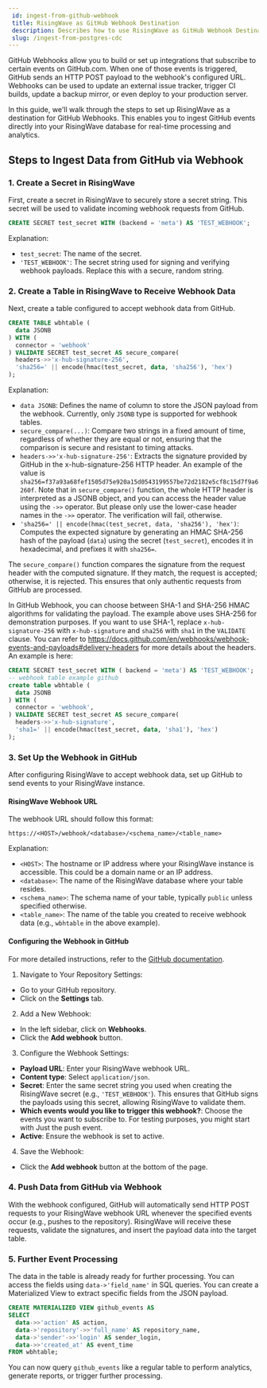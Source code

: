 ```yaml
---
 id: ingest-from-github-webhook
 title: RisingWave as GitHub Webhook Destination
 description: Describes how to use RisingWave as GitHub Webhook Destination.
 slug: /ingest-from-postgres-cdc
---
```

<head>
  <link rel="canonical" href="https://docs.risingwave.com/docs/current/ingest-from-github-webhook/" />
</head>


GitHub Webhooks allow you to build or set up integrations that subscribe to certain events on GitHub.com. When one of those events is triggered, GitHub sends an HTTP POST payload to the webhook's configured URL. Webhooks can be used to update an external issue tracker, trigger CI builds, update a backup mirror, or even deploy to your production server.

In this guide, we'll walk through the steps to set up RisingWave as a destination for GitHub Webhooks. This enables you to ingest GitHub events directly into your RisingWave database for real-time processing and analytics.

## Steps to Ingest Data from GitHub via Webhook

### 1. Create a Secret in RisingWave

First, create a secret in RisingWave to securely store a secret string. This secret will be used to validate incoming webhook requests from GitHub.

```sql
CREATE SECRET test_secret WITH (backend = 'meta') AS 'TEST_WEBHOOK';
```

Explanation:
- `test_secret`: The name of the secret.
- `'TEST_WEBHOOK'`: The secret string used for signing and verifying webhook payloads. Replace this with a secure, random string.

### 2. Create a Table in RisingWave to Receive Webhook Data

Next, create a table configured to accept webhook data from GitHub.

```sql
CREATE TABLE wbhtable (
  data JSONB
) WITH (
  connector = 'webhook'
) VALIDATE SECRET test_secret AS secure_compare(
  headers->>'x-hub-signature-256',
  'sha256=' || encode(hmac(test_secret, data, 'sha256'), 'hex')
);
```

Explanation:
- `data JSONB`: Defines the name of column to store the JSON payload from the webhook. Currently, only `JSONB` type is supported for webhook tables.
- `secure_compare(...)`: Compare two strings in a fixed amount of time, regardless of whether they are equal or not, ensuring that the comparison is secure and resistant to timing attacks.
- `headers->>'x-hub-signature-256'`: Extracts the signature provided by GitHub in the x-hub-signature-256 HTTP header. An example of the value is `sha256=f37a93a68fef1505d75e920a15d0543199557be72d2182e5cf8c15d7f9a6260f`. Note that in `secure_compare()` function, the whole HTTP header is interpreted as a JSONB object, and you can access the header value using the `->>` operator. But please only use the lower-case header names in the `->>` operator. The verification will fail, otherwise.
- `'sha256=' || encode(hmac(test_secret, data, 'sha256'), 'hex')`: Computes the expected signature by generating an HMAC SHA-256 hash of the payload (`data`) using the secret (`test_secret`), encodes it in hexadecimal, and prefixes it with `sha256=`.

The `secure_compare()` function compares the signature from the request header with the computed signature. If they match, the request is accepted; otherwise, it is rejected. This ensures that only authentic requests from GitHub are processed.

In GitHub Webhook, you can choose between SHA-1 and SHA-256 HMAC algorithms for validating the payload. The example above uses SHA-256 for demonstration purposes. If you want to use SHA-1, replace `x-hub-signature-256` with `x-hub-signature` and `sha256` with `sha1` in the `VALIDATE` clause. You can refer to https://docs.github.com/en/webhooks/webhook-events-and-payloads#delivery-headers for more details about the headers. An example is here:

```sql
CREATE SECRET test_secret WITH ( backend = 'meta') AS 'TEST_WEBHOOK';
-- webhook table example github
create table wbhtable (
  data JSONB
) WITH (
  connector = 'webhook',
) VALIDATE SECRET test_secret AS secure_compare(
  headers->>'x-hub-signature',
  'sha1=' || encode(hmac(test_secret, data, 'sha1'), 'hex')
);
```

### 3. Set Up the Webhook in GitHub

After configuring RisingWave to accept webhook data, set up GitHub to send events to your RisingWave instance.

#### RisingWave Webhook URL

The webhook URL should follow this format:
```
https://<HOST>/webhook/<database>/<schema_name>/<table_name>
```

Explanation:

- `<HOST>`: The hostname or IP address where your RisingWave instance is accessible. This could be a domain name or an IP address.
- `<database>`: The name of the RisingWave database where your table resides.
- `<schema_name>`: The schema name of your table, typically `public` unless specified otherwise.
- `<table_name>`: The name of the table you created to receive webhook data (e.g., `wbhtable` in the above example).

#### Configuring the Webhook in GitHub

For more detailed instructions, refer to the [GitHub documentation](https://docs.github.com/en/webhooks/using-webhooks/creating-webhooks#creating-a-repository-webhook).

1. Navigate to Your Repository Settings:

- Go to your GitHub repository.
- Click on the **Settings** tab.

2. Add a New Webhook:

- In the left sidebar, click on **Webhooks**.
- Click the **Add webhook** button.

3. Configure the Webhook Settings:

- **Payload URL**: Enter your RisingWave webhook URL.
- **Content type**: Select `application/json`.
- **Secret**: Enter the same secret string you used when creating the RisingWave secret (e.g., `'TEST_WEBHOOK'`). This ensures that GitHub signs the payloads using this secret, allowing RisingWave to validate them.
- **Which events would you like to trigger this webhook?**: Choose the events you want to subscribe to. For testing purposes, you might start with Just the push event.
- **Active**: Ensure the webhook is set to active.


4. Save the Webhook:
- Click the **Add webhook** button at the bottom of the page.

### 4. Push Data from GitHub via Webhook

With the webhook configured, GitHub will automatically send HTTP POST requests to your RisingWave webhook URL whenever the specified events occur (e.g., pushes to the repository). RisingWave will receive these requests, validate the signatures, and insert the payload data into the target table.

### 5. Further Event Processing
The data in the table is already ready for further processing. You can access the fields using `data->'field_name'` in SQL queries.
You can create a Materialized View to extract specific fields from the JSON payload.

```sql
CREATE MATERIALIZED VIEW github_events AS
SELECT
  data->>'action' AS action,
  data->'repository'->>'full_name' AS repository_name,
  data->'sender'->>'login' AS sender_login,
  data->>'created_at' AS event_time
FROM wbhtable;
```

You can now query `github_events` like a regular table to perform analytics, generate reports, or trigger further processing.
